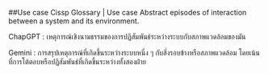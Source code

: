 ##Use case
Cissp Glossary | Use case
Abstract episodes of interaction between a system and its environment.

ChapGPT : เหตุการณ์เชิงนามธรรมของการปฏิสัมพันธ์ระหว่างระบบกับสภาพแวดล้อมของมัน

Gemini : การสรุปเหตุการณ์ที่เกิดขึ้นระหว่างระบบหนึ่ง ๆ กับสิ่งรอบข้างหรือสภาพแวดล้อม โดยเน้นที่การโต้ตอบหรือปฏิสัมพันธ์ที่เกิดขึ้นระหว่างทั้งสองฝ่าย
